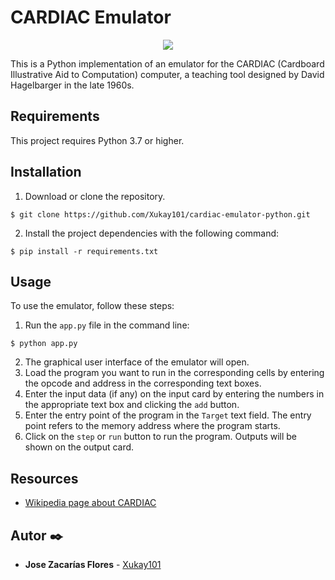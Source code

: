 # CARDIAC Emulator

<p align="center"><img src='https://raw.githubusercontent.com/Xukay101/cardiac-emulator-python/master/demo.gif' /></p>

This is a Python implementation of an emulator for the CARDIAC (Cardboard Illustrative Aid to Computation) computer, a teaching tool designed by David Hagelbarger in the late 1960s.

## Requirements

This project requires Python 3.7 or higher.

## Installation

1. Download or clone the repository.
```
$ git clone https://github.com/Xukay101/cardiac-emulator-python.git
```

2. Install the project dependencies with the following command:
```
$ pip install -r requirements.txt
```

## Usage

To use the emulator, follow these steps:
1. Run the `app.py` file in the command line:
```
$ python app.py
```
2. The graphical user interface of the emulator will open.
3. Load the program you want to run in the corresponding cells by entering the opcode and address in the corresponding text boxes.
4. Enter the input data (if any) on the input card by entering the numbers in the appropriate text box and clicking the `add` button.
5. Enter the entry point of the program in the `Target` text field. The entry point refers to the memory address where the program starts.
6. Click on the `step` or `run` button to run the program. Outputs will be shown on the output card.

## Resources

- [Wikipedia page about CARDIAC](https://en.wikipedia.org/wiki/CARDboard_Illustrative_Aid_to_Computation)

## Autor ✒️

* **Jose Zacarías Flores**  - [Xukay101](https://github.com/Xukay101)
